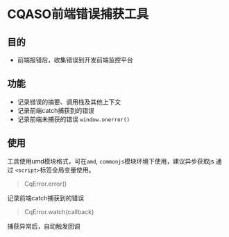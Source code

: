 # CQASO前端错误捕获工具

## 目的

- 前端报错后，收集错误到开发前端监控平台


## 功能

- 记录错误的摘要、调用栈及其他上下文
- 记录前端catch捕获到的错误
- 记录前端未捕获的错误 `window.onerror()`

## 使用

工具使用umd模块格式，可在`amd`, `commonjs`模块环境下使用，建议异步获取js 通过 `<script>`标签全局变量使用。

> CqError.error()

记录前端catch捕获到的错误

> CqError.watch(callback)

捕获异常后，自动触发回调
